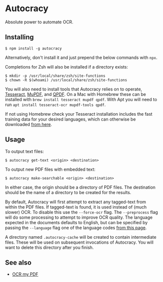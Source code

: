 Autocracy
=========

Absolute power to automate OCR.


Installing
----------

    $ npm install -g autocracy

Alternatively, don't install it and just prepend the below commands with `npx`.

Completions for Zsh will also be installed if a directory exists:

    $ mkdir -p /usr/local/share/zsh/site-functions
    $ chown -R $(whoami) /usr/local/share/zsh/site-functions

You will also need to install tools that Autocracy relies on to operate, [Tesseract](https://github.com/tesseract-ocr/tesseract), [MuPDF](https://github.com/ArtifexSoftware/mupdf), and [QPDF](https://github.com/qpdf/qpdf). On a Mac with Homebrew these can be installed with `brew install tesseract mupdf qpdf`. With Apt you will need to run `apt install tesseract-ocr mupdf-tools qpdf`.

If not using Homebrew check your Tesseract installation includes the fast training data for your desired languages, which can otherwise be downloaded [from here](https://github.com/tesseract-ocr/tessdata_fast).


Usage
-----

To output text files:

    $ autocracy get-text <origin> <destination>

To output new PDF files with embedded text:

    $ autocracy make-searchable <origin> <destination>

In either case, the origin should be a directory of PDF files. The destination should be the name of a directory to be created for the results.

By default, Autocracy will first attempt to extract any tagged-text from within the PDF files. If tagged-text is found, it is used instead of (much slower) OCR. To disable this use the `--force-ocr` flag. The `--preprocess` flag will do some processing to attempt to improve OCR quality. The language expected in the documents defaults to English, but can be specified by passing the `--language` flag one of the language codes [from this page](https://tesseract-ocr.github.io/tessdoc/Data-Files-in-different-versions.html).

A directory named `.autocracy-cache` will be created to contain intermediate files. These will be used on subsequent invocations of Autocracy. You will want to delete this directory after you finish.


See also
--------

* [OCR my PDF](https://github.com/ocrmypdf/OCRmyPDF)
